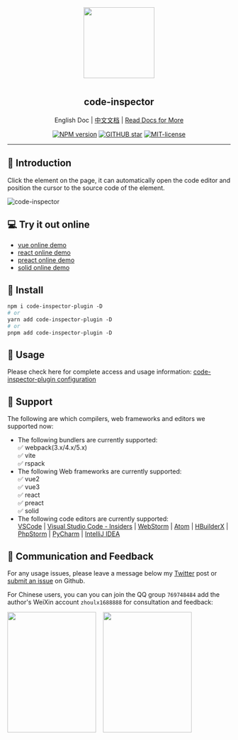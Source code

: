 <div align="center">
<img src="https://github.com/zh-lx/code-inspector/assets/73059627/842c3e88-dca7-4743-854c-d61093d3d34f" width=160px" style="margin-bottom: 12px;" />

<p align="center">
  <h2>code-inspector</h2>
  <span>English Doc</span> | <a href="https://github.com/zh-lx/code-inspector/blob/main/docs/README-ZH.md">中文文档</a> | <a href="https://inspector.fe-dev.cn/en">Read Docs for More</a>
</p>

[![NPM version](https://img.shields.io/npm/v/code-inspector-plugin.svg)](https://www.npmjs.com/package/code-inspector-plugin)
[![GITHUB star](https://img.shields.io/github/stars/zh-lx/code-inspector.svg)](https://github.com/zh-lx/code-inspector)
[![MIT-license](https://img.shields.io/npm/l/code-inspector.svg)](https://opensource.org/licenses/MIT)

</div>

<hr />

## 📖 Introduction

Click the element on the page, it can automatically open the code editor and position the cursor to the source code of the element.

![code-inspector](https://github.com/zh-lx/code-inspector/assets/73059627/ad7974e6-e8b5-4bda-a005-d8387108e997)

## 💻 Try it out online

- [vue online demo](https://stackblitz.com/edit/vitejs-vite-4pseos?file=vite.config.ts)
- [react online demo](https://stackblitz.com/edit/vitejs-vite-svtwrr?file=vite.config.ts)
- [preact online demo](https://stackblitz.com/edit/vitejs-vite-iyawbf?file=vite.config.ts)
- [solid online demo](https://stackblitz.com/edit/solidjs-templates-6u76jn?file=vite.config.ts)

## 🚀 Install

```perl
npm i code-inspector-plugin -D
# or
yarn add code-inspector-plugin -D
# or
pnpm add code-inspector-plugin -D
```

## 🌈 Usage

Please check here for complete access and usage information: [code-inspector-plugin configuration](https://en.inspector.fe-dev.cn/guide/start.html#configuration)

## 🎨 Support

The following are which compilers, web frameworks and editors we supported now:

- The following bundlers are currently supported:<br />
  ✅ webpack(3.x/4.x/5.x)<br />
  ✅ vite<br />
  ✅ rspack
- The following Web frameworks are currently supported:<br />
  ✅ vue2<br />
  ✅ vue3<br />
  ✅ react<br />
  ✅ preact<br />
  ✅ solid
- The following code editors are currently supported:<br />
  [VSCode](https://code.visualstudio.com/) | [Visual Studio Code - Insiders](https://code.visualstudio.com/insiders/) | [WebStorm](https://www.jetbrains.com/webstorm/) | [Atom](https://atom.io/) | [HBuilderX](https://www.dcloud.io/hbuilderx.html) | [PhpStorm](https://www.jetbrains.com/phpstorm/) | [PyCharm](https://www.jetbrains.com/pycharm/) | [IntelliJ IDEA](https://www.jetbrains.com/idea/)

## 📧 Communication and Feedback

For any usage issues, please leave a message below my [Twitter](https://twitter.com/zhulxing312147) post or [submit an issue](https://github.com/zh-lx/code-inspector/issues) on Github.

For Chinese users, you can you can join the QQ group `769748484` add the author's WeiXin account `zhoulx1688888` for consultation and feedback:

<div style="display: flex; column-gap: 16px; row-gap: 16px; flex-wrap: wrap;">
  <img src="https://github.com/zh-lx/code-inspector/assets/73059627/6f0c8197-21e3-48d7-b9db-ffeb0e0d4ba7" width="200" height="272" />
  <img src="https://github.com/zh-lx/code-inspector/assets/73059627/28ebb97a-a114-4598-a6f2-0e45103284cc" width="200" height="272" />
</div>